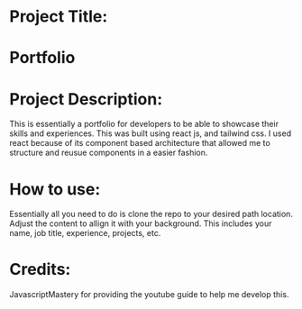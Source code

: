 # Project Title: 

# Portfolio 

# Project Description: 

This is essentially a portfolio for developers to be able to showcase their skills and experiences. This was built using react js, and tailwind css. I used react because of its
component based architecture that allowed me to structure and reusue components in a easier fashion. 

# How to use:

Essentially all you need to do is clone the repo to your desired path location. Adjust the content to allign it with your background. This includes your name, job title, experience, projects,
etc. 

# Credits:
JavascriptMastery for providing the youtube guide to help me develop this. 


